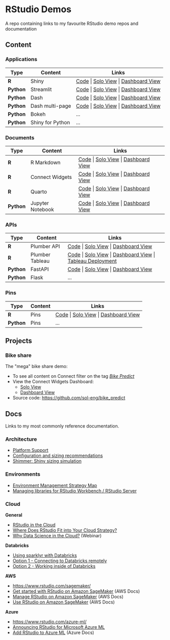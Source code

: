 # RStudio Demos

A repo containing links to my favourite RStudio demo repos and documentation

## Content

### Applications

| Type       | Content          | Links                                                             |
| ---------- | ---------------- | ----------------------------------------------------------------- |
| **R**      | Shiny            | [Code][app-1a] \| [Solo View][app-1b] \| [Dashboard View][app-1c] |
| **Python** | Streamlit        | [Code][app-2a] \| [Solo View][app-2b] \| [Dashboard View][app-2c] |
| **Python** | Dash             | [Code][app-3a] \| [Solo View][app-3b] \| [Dashboard View][app-3c] |
| **Python** | Dash multi-page  | [Code][app-4a] \| [Solo View][app-4b] \| [Dashboard View][app-4c] |
| **Python** | Bokeh            | ...                                                               |
| **Python** | Shiny for Python | ...                                                               |

<!-- Shiny --> 
[app-1a]: ./applications/shiny-penguins/         
[app-1b]: https://colorado.rstudio.com/rsc/demo-shiny-penguins/
[app-1c]: https://colorado.rstudio.com/rsc/connect/#/apps/03953aef-f4f7-4de6-8de0-828e1cb64f8f
<!-- Streamlit -->
[app-2a]: ./applications/streamlit-penguins/
[app-2b]: https://colorado.rstudio.com/rsc/demo-streamlit-penguins/
[app-2c]: https://colorado.rstudio.com/rsc/connect/#/apps/e33879ca-e251-49fa-b9bf-a56db9997048
<!-- Dash single page -->
[app-3a]: ./applications/dash-penguins/
[app-3b]: https://colorado.rstudio.com/rsc/demo-dash-penguins/
[app-3c]: https://colorado.rstudio.com/rsc/connect/#/apps/9b456fb6-e8b7-4b4c-bb60-2ba5f113b052
<!-- Dash multi-page -->
[app-4a]: ./applications/dash-multi-page-penguins/using-dash-pages/
[app-4b]: https://colorado.rstudio.com/rsc/demo-dash-multi-page-penguins/
[app-4c]: https://colorado.rstudio.com/rsc/connect/#/apps/73f77f59-1bc7-4225-b21a-01df0447ac7b

### Documents

| Type       | Content          | Links                                                             |
| ---------- | ---------------- | ----------------------------------------------------------------- |
| **R**      | R Markdown       | [Code][doc-1a] \| [Solo View][doc-1b] \| [Dashboard View][doc-1c] |
| **R**      | Connect Widgets  | [Code][doc-2a] \| [Solo View][doc-2b] \| [Dashboard View][doc-2c] |
| **R**      | Quarto           | [Code][doc-3a] \| [Solo View][doc-3b] \| [Dashboard View][doc-3c] |
| **Python** | Jupyter Notebook | [Code][doc-4a] \| [Solo View][doc-4b] \| [Dashboard View][doc-4c] |

<!-- RMarkdown -->
[doc-1a]: ./documents/rmd-penguins/        
[doc-1b]: https://colorado.rstudio.com/rsc/demo-rmd-penguins/
[doc-1c]: https://colorado.rstudio.com/rsc/connect/#/apps/5450ba17-ddc2-4ef6-aeb8-ac2cec53d244
<!-- Connect Widgets -->
[doc-2a]: ./documents/connect-widgets-penguins/ 
[doc-2b]: https://colorado.rstudio.com/rsc/demo-connect-widgets-penguins
[doc-2c]: https://colorado.rstudio.com/rsc/connect/#/apps/692ea95d-ac94-4afa-aa5b-db76c278d2ac
<!-- Quarto - R -->
[doc-3a]: ./documents/quarto-colorado-reoprt/          
[doc-3b]: https://colorado.rstudio.com/rsc/demo-quarto-colorado-report-r/
[doc-3c]: https://colorado.rstudio.com/rsc/connect/#/apps/205b9011-a965-4f34-8f8f-3c12354833bd/
<!-- Jupyter Notebook -->
[doc-4a]: ./documents/jupyter-python-penguins/          
[doc-4b]: https://colorado.rstudio.com/rsc/demo-jupyter-python-penguins/
[doc-4c]: https://colorado.rstudio.com/rsc/connect/#/apps/241fe2cd-6eba-4a79-9aa3-6e6fe28c5714


### APIs

| Type        | Content          | Links                                                                                             |
| ----------- | ---------------- | ------------------------------------------------------------------------------------------------- |
| **R**       | Plumber API      | [Code][api-1a] \| [Solo View][api-1b] \| [Dashboard View][api-1c]                                 |
| **R**       | Plumber Tableau  | [Code][api-2a] \| [Solo View][api-2b] \| [Dashboard View][api-2c] \| [Tableau Deployment][api-2d] |
| **Python**  | FastAPI          | [Code][api-3a] \| [Solo View][api-3b] \| [Dashboard View][api-3c]                                 |
| **Python**  | Flask            | ... |

<!-- Plumber -->
[api-1a]: ./apis/plumber-penguins/
[api-1b]: https://colorado.rstudio.com/rsc/demo-plumber-penguins/
[api-1c]: https://colorado.rstudio.com/rsc/connect/#/apps/3b7c12ff-328c-4031-b0af-47110c4ff747
<!-- Plumber Tableau -->
[api-2a]: ./apis/plumber-tableau-penguins/
[api-2b]: https://colorado.rstudio.com/rsc/demo-plumber-tableau-penguins
[api-2c]: https://colorado.rstudio.com/rsc/connect/#/apps/8ffb7488-d360-43ee-93bb-babf7a56ac59
[api-2d]: https://us-west-2b.online.tableau.com/#/site/rstudio/workbooks/472632?:origin=card_share_link
<!-- FastAPI -->      
[api-3a]: ./apis/fastapi-penguins/
[api-3b]: https://colorado.rstudio.com/rsc/demo-fastapi-penguins/docs
[api-3c]: https://colorado.rstudio.com/rsc/connect/#/apps/331f89eb-988f-4874-b831-566916def4dd

### Pins

| Type       | Content          | Links                                                             |
| ---------- | ---------------- | ----------------------------------------------------------------- |
| **R**      | Pins             | [Code][pin-1a] \| [Solo View][pin-1b] \| [Dashboard View][pin-1c] |
| **Python** | Pins             | ...                                                               |

<!-- Pins - R -->
[pin-1a]: ./pins/pins-r-penguins/
[pin-1b]: https://colorado.rstudio.com/rsc/demo-pins-penguins-data
[pin-1c]: https://colorado.rstudio.com/rsc/connect/#/apps/f351231a-84bd-4598-b550-f835f76cf2ae

## Projects

### Bike share

The "mega" bike share demo: 

- To see all content on Connect filter on the tag *[Bike Predict](https://colorado.rstudio.com/rsc/connect/#/content/listing?filter=min_role:viewer&filter=content_type:all&view_type=expanded&tags=111-tagtree:218)*
- View the Connect Widgets Dashboard:
  - [Solo View](https://colorado.rstudio.com/rsc/bike-share/)
  - [Dashboard View](https://colorado.rstudio.com/rsc/connect/#/apps/3124a8f9-7d30-44b9-a49a-552db71b036e)
- Source code: <https://github.com/sol-eng/bike_predict>

## Docs

Links to my most commonly reference documentation.

### Architecture

- [Platform Support](https://www.rstudio.com/about/platform-support/)
- [Configuration and sizing recommendations](https://support.rstudio.com/hc/en-us/articles/115002344588-Configuration-and-sizing-recommendations)
- [Shimmer: Shiny sizing simulation](https://colorado.rstudio.com/rsc/shimmer_and_shiny/)

### Environments

- [Environment Management Strategy Map](https://solutions.rstudio.com/environments/reproduce/)
- [Managing libraries for RStudio Workbench / RStudio Server](https://support.rstudio.com/hc/en-us/articles/215733837-Managing-libraries-for-RStudio-Workbench-RStudio-Server)

### Cloud

**General**

- [RStudio in the Cloud](https://www.rstudio.com/solutions/rstudio-in-the-cloud/)
- [Where Does RStudio Fit into Your Cloud Strategy?](https://www.rstudio.com/blog/cloud-strategy/)
- [Why Data Science in the Cloud?](https://www.rstudio.com/resources/webinars/why-data-science-in-the-cloud/) (Webinar)

**Databricks**

- [Using sparklyr with Databricks](https://spark.rstudio.com/deployment/databricks-cluster.html)
- [Option 1 - Connecting to Databricks remotely](https://spark.rstudio.com/deployment/databricks-cluster-remote.html)
- [Option 2 - Working inside of Databricks](https://spark.rstudio.com/deployment/databricks-cluster-local.html)

**AWS**

- <https://www.rstudio.com/sagemaker/>
- [Get started with RStudio on Amazon SageMaker](https://aws.amazon.com/blogs/machine-learning/get-started-with-rstudio-on-amazon-sagemaker/) (AWS Docs)
- [Manage RStudio on Amazon SageMaker](https://docs.aws.amazon.com/sagemaker/latest/dg/rstudio-manage.html) (AWS Docs)
- [Use RStudio on Amazon SageMaker](https://docs.aws.amazon.com/sagemaker/latest/dg/rstudio-use.html) (AWS Docs)

**Azure**

- <https://www.rstudio.com/azure-ml/>
- [Announcing RStudio for Microsoft Azure ML](https://cloud.rstudio.com/blog/announcing-rstudio-for-azure-ml/)
- [Add RStudio to Azure ML](https://docs.microsoft.com/en-us/azure/machine-learning/how-to-create-manage-compute-instance?tabs=python#add-custom-applications-such-as-rstudio-preview) (Azure Docs)